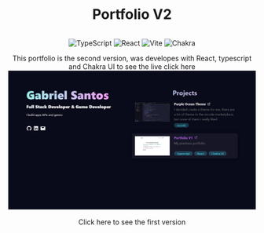 <div align="center">

# Portfolio V2

<div style="display:flex; gap: 12px; flex-direction: row; justify-content: center">

![TypeScript](https://img.shields.io/badge/typescript-%23007ACC.svg?style=for-the-badge&logo=typescript&logoColor=white)
![React](https://img.shields.io/badge/react-%2320232a.svg?style=for-the-badge&logo=react&logoColor=%2361DAFB)
![Vite](https://img.shields.io/badge/vite-%23646CFF.svg?style=for-the-badge&logo=vite&logoColor=white)
![Chakra](https://img.shields.io/badge/chakra-%234ED1C5.svg?style=for-the-badge&logo=chakraui&logoColor=white)

</div>
This portfolio is the second version, was developes with React, typescript and Chakra UI to see the live click <a link="https://gbcostasant.netlify.app/"> here </a>

<img src="./public/portfolio.png"/>

Click <a link="https://gbcostasantv1.netlify.app/"> here </a> to see the first version

</div>
